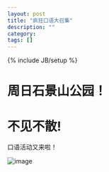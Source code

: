 ```yaml
---
layout: post
title: "疯狂口语大召集"
description: ""
category: 
tags: []
---
```

{% include JB/setup %}

# 周日石景山公园！
# 不见不散!

口语活动又来啦！

![image](https://raw2.github.com/timeinzhuhai/timeinzhuhai.github.com/master/_images/campanile_goldengate.jpg)